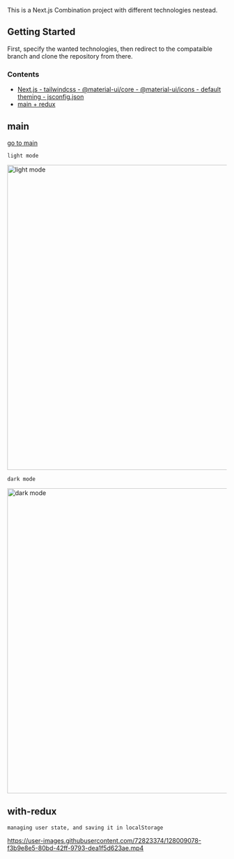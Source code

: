 This is a Next.js Combination project with different technologies nestead.

## Getting Started

First, specify the wanted technologies, then redirect to the compataible branch and clone the repository from there.

### Contents

- [Next.js - tailwindcss - @material-ui/core - @material-ui/icons - default theming - jsconfig.json](#main)
- [main + redux](#with-redux)

## main
[go to main](https://github.com/AhmedCoolProjects/Next.js-Combination/edit/main/README.md#with-redux)

`light mode`

<img src="https://user-images.githubusercontent.com/72823374/128008664-26751af7-c3b2-47af-a4be-9b7d567b22ba.jpeg" width="700px" object-fit="contain" alt="light mode" />

`dark mode`

<img src="https://user-images.githubusercontent.com/72823374/128007736-21395066-aaa2-4404-9a1d-f34498589cc5.jpeg" width="700px" object-fit="contain" alt="dark mode" />

## with-redux
`managing user state, and saving it in localStorage`

https://user-images.githubusercontent.com/72823374/128009078-f3b9e8e5-80bd-42ff-9793-dea1f5d623ae.mp4

